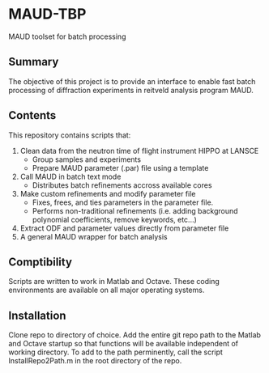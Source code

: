 # MAUD-TBP
MAUD toolset for batch processing

## Summary
The objective of this project is to provide an interface to enable fast batch processing of diffraction experiments in reitveld analysis program MAUD.

## Contents
This repository contains scripts that: 
1. Clean data from the neutron time of flight instrument HIPPO at LANSCE
    - Group samples and experiments
    - Prepare MAUD parameter (.par) file using a template
2. Call MAUD in batch text mode 
     - Distributes batch refinements accross available cores
3. Make custom refinements and modify parameter file
     - Fixes, frees, and ties parameters in the parameter file.
     - Performs non-traditional refinements (i.e. adding background polynomial coefficients, remove keywords, etc...)
4. Extract ODF and parameter values directly from parameter file
5. A general MAUD wrapper for batch analysis

## Comptibility
Scripts are written to work in Matlab and Octave. These coding environments are available on all major operating systems.

## Installation
Clone repo to directory of choice. Add the entire git repo path to the Matlab and Octave startup so that functions will be available independent of working directory. To add to the path perminently, call the script InstallRepo2Path.m in the root directory of the repo.
